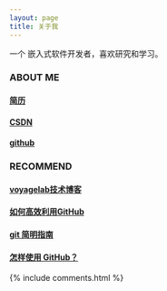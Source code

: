 ```yaml
---
layout: page
title: 关于我 
---
```


一个 嵌入式软件开发者，喜欢研究和学习。    

  
### ABOUT ME      
  
#### [简历](https://zhangqunwei.github.io/resume/zhangqunweiMAIN.html)     

#### [CSDN](http://blog.csdn.net/w__l__)    

#### [github](https://github.com/zhangqunwei)      

<p>
<p>
<p>

### RECOMMEND

#### [voyagelab技术博客](http://talkingdata.me/)      

#### [如何高效利用GitHub](http://www.yangzhiping.com/tech/github.html)      

#### [git 简明指南](http://rogerdudler.github.io/git-guide/index.zh.html)      

#### [怎样使用 GitHub？](https://www.zhihu.com/question/20070065)      


{% include comments.html %}

